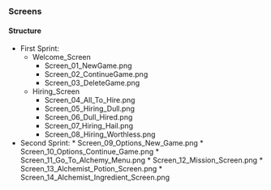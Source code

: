 
### Screens
#### Structure
* First Sprint:
    * Welcome_Screen
        * Screen_01_NewGame.png
        * Screen_02_ContinueGame.png
        * Screen_03_DeleteGame.png
    * Hiring_Screen
        * Screen_04_All_To_Hire.png
        * Screen_05_Hiring_Dull.png
        * Screen_06_Dull_Hired.png
        * Screen_07_Hiring_Hail.png
        * Screen_08_Hiring_Worthless.png
* Second Sprint:
        * Screen_09_Options_New_Game.png
        * Screen_10_Options_Continue_Game.png
        * Screen_11_Go_To_Alchemy_Menu.png
        * Screen_12_Mission_Screen.png
        * Screen_13_Alchemist_Potion_Screen.png
        * Screen_14_Alchemist_Ingredient_Screen.png
